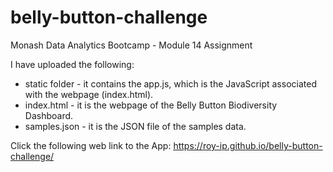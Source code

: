 # belly-button-challenge
Monash Data Analytics Bootcamp - Module 14 Assignment 

I have uploaded the following:
  - static folder - it contains the app.js, which is the JavaScript associated with the webpage (index.html).
  - index.html - it is the webpage of the Belly Button Biodiversity Dashboard.
  - samples.json - it is the JSON file of the samples data.

Click the following web link to the App: https://roy-ip.github.io/belly-button-challenge/